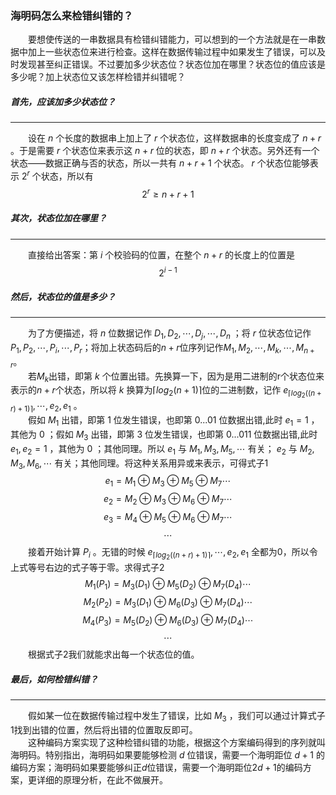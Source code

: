 ### 海明码怎么来检错纠错的？    


&emsp;&emsp;要想使传送的一串数据具有检错纠错能力，可以想到的一个方法就是在一串数据中加上一些状态位来进行检查。这样在数据传输过程中如果发生了错误，可以及时发现甚至纠正错误。不过要加多少状态位？状态位加在哪里？状态位的值应该是多少呢？加上状态位又该怎样检错并纠错呢？    

##### 首先，应该加多少状态位？
---
&emsp;&emsp;设在 $n$ 个长度的数据串上加上了 $r$ 个状态位，这样数据串的长度变成了 $n+r$ 。于是需要 $r$ 个状态位来表示这 $n+r$ 位的状态，即 $n+r$ 个状态。另外还有一个状态——数据正确与否的状态，所以一共有 $n+r+1$ 个状态。 $r$ 个状态位能够表示 $2^r$ 个状态，所以有
$$2^r\geq n+r+1$$    

##### 其次，状态位加在哪里？
---
&emsp;&emsp;直接给出答案：第 $i$ 个校验码的位置，在整个 $n+r$ 的长度上的位置是
$$2^{i-1}$$    

##### 然后，状态位的值是多少？
---
&emsp;&emsp;为了方便描述，将 $n$ 位数据记作 $D_1,D_2,\cdots,D_j,\cdots,D_n$ ；将 $r$ 位状态位记作 $P_1,P_2,\cdots,P_i,\cdots,P_r$；将加上状态码后的$n+r$位序列记作$M_1,M_2,\cdots,M_k,\cdots,M_{n+r}$。    
&emsp;&emsp;若$M_k$出错，即第 $k$ 个位置出错。先换算一下，因为是用二进制的r个状态位来表示的$n+r$个状态，所以将 $k$ 换算为$\lceil{log_2(n+1)}\rceil$位的二进制数，记作 $e_{\lceil{log_2((n+r)+1)}\rceil},\cdots,e_2,e_1$ 。    
&emsp;&emsp;假如 $M_1$ 出错，即第 $1$ 位发生错误，也即第 $0...01$ 位数据出错,此时 $e_1=1$ ，其他为 $0$ ；假如 $M_3$ 出错，即第 $3$ 位发生错误，也即第 $0...011$ 位数据出错,此时 $e_1,e_2=1$ ，其他为 $0$  ；其他同理。所以 $e_1$ 与 $M_1,M_3,M_5,\cdots$ 有关； $e_2$ 与 $M_2,M_3,M_6,\cdots$  有关；其他同理。将这种关系用异或来表示，可得式子1   
$$e_1=M_1 \oplus M_3\oplus M_5\oplus M_7\cdots $$ 
$$e_2=M_2\oplus M_3\oplus M_6\oplus M_7\cdots$$ 
$$e_3=M_4\oplus M_5\oplus M_6\oplus M_7\cdots$$ 
$$\cdots$$
&emsp;&emsp;接着开始计算 $P_i$ 。无错的时候 $e_{\lceil{log_2((n+r)+1)}\rceil},\cdots,e_2,e_1$ 全都为0，所以令上式等号右边的式子等于零。求得式子2
$$M_1(P_1)= M_3(D_1)\oplus M_5(D_2)\oplus M_7(D_4)\cdots$$
$$M_2(P_2)= M_3(D_1)\oplus M_6(D_3)\oplus M_7(D_4)\cdots$$
$$M_4(P_3)= M_5(D_2)\oplus M_6(D_3)\oplus M_7(D_4)\cdots$$
$$\cdots$$
&emsp;&emsp;根据式子2我们就能求出每一个状态位的值。    

##### 最后，如何检错纠错？
---
&emsp;&emsp;假如某一位在数据传输过程中发生了错误，比如 $M_3$ ，我们可以通过计算式子1找到出错的位置，然后将出错的位置取反即可。    
&emsp;&emsp;这种编码方案实现了这种检错纠错的功能，根据这个方案编码得到的序列就叫海明码。特别指出，海明码如果要能够检测 $d$ 位错误，需要一个海明距位 $d+1$ 的编码方案；海明码如果要能够纠正$d$位错误，需要一个海明距位$2d+1$的编码方案，更详细的原理分析，在此不做展开。
